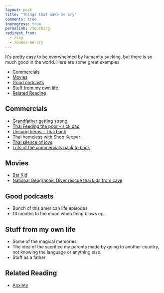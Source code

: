 ```yaml
---
layout: post
title: "Things that make me cry"
comments: true
inprogress: true
permalink: /touching
redirect_from:
  - /cry
  - /makes-me-cry
---
```


It's pretty easy to be overwhelmed by humanity sucking, but there is so much good in the world. Here are some great examples

<!-- prettier-ignore-start -->
<!-- vim-markdown-toc GFM -->

- [Commercials](#commercials)
- [Movies](#movies)
- [Good podcasts](#good-podcasts)
- [Stuff from my own life](#stuff-from-my-own-life)
- [Related Reading](#related-reading)

<!-- vim-markdown-toc -->
<!-- prettier-ignore-end -->

## Commercials

- [Grandfather getting strong](https://youtu.be/y_bYjLYXJo0)
- [Thai Feeding the poor - sick dad](https://m.youtube.com/watch?v=iVrQqWIs6ZE)
- [Unsung heros - Thai bank](https://m.youtube.com/watch?v=uaWA2GbcnJU)
- [Thai homeless with Shop Keeper](https://m.youtube.com/watch?v=S-fvxEq_3DA)
- [Thai silence of love](https://m.youtube.com/watch?v=qZMX6H6YY1M)
- [Lots of the commercials back to back](https://m.youtube.com/watch?v=rQcucGT6hd8)

## Movies

- [Bat Kid](https://www.imdb.com/title/tt3884528/)
- [National Geographic Diver rescue thai kids from cave](https://www.imdb.com/title/tt9098872/)

## Good podcasts

- Bunch of this american life episodes
- 13 months to the moon when thing blows up.

## Stuff from my own life

- Some of the magical memories
- The idea of the sacrifice my parents made by going to another country, not knowing the language or anything else.
- Stuff as a father

## Related Reading

- [Anxiety](/anxiety)
